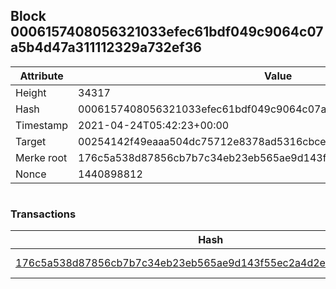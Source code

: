 ## Block 0006157408056321033efec61bdf049c9064c07a5b4d47a311112329a732ef36

Attribute | Value
--- | ---
Height | 34317
Hash | 0006157408056321033efec61bdf049c9064c07a5b4d47a311112329a732ef36
Timestamp | 2021-04-24T05:42:23+00:00
Target | 00254142f49eaaa504dc75712e8378ad5316cbcead634704b3734b6271167cc4
Merke root | 176c5a538d87856cb7b7c34eb23eb565ae9d143f55ec2a4d2e408e9ff54fa074
Nonce | 1440898812

```

```

### Transactions

Hash | Amount
--- | ---
[176c5a538d87856cb7b7c34eb23eb565ae9d143f55ec2a4d2e408e9ff54fa074](176c5a538d87856cb7b7c34eb23eb565ae9d143f55ec2a4d2e408e9ff54fa074.md) | 10.00000000 SKEPTI 

